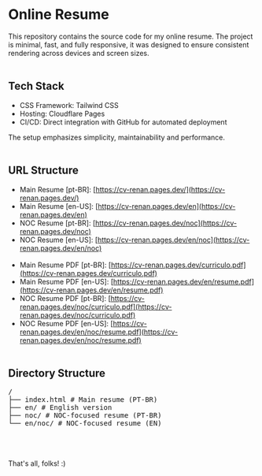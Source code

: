 # Online Resume
This repository contains the source code for my online resume. The project is minimal, fast, and fully responsive, it was designed to ensure consistent rendering across devices and screen sizes.‎
<br><br>
## Tech Stack
- CSS Framework: Tailwind CSS  
- Hosting: Cloudflare Pages  
- CI/CD: Direct integration with GitHub for automated deployment

The setup emphasizes simplicity, maintainability and performance.
‎<br><br>

## URL Structure 
- Main Resume [pt-BR]: [https://cv-renan.pages.dev/](https://cv-renan.pages.dev/)
- Main Resume [en-US]: [https://cv-renan.pages.dev/en](https://cv-renan.pages.dev/en) 
- NOC Resume [pt-BR]: [https://cv-renan.pages.dev/noc](https://cv-renan.pages.dev/noc) 
- NOC Resume [en-US]: [https://cv-renan.pages.dev/en/noc](https://cv-renan.pages.dev/en/noc) <br><br>
- Main Resume PDF [pt-BR]: [https://cv-renan.pages.dev/curriculo.pdf](https://cv-renan.pages.dev/curriculo.pdf)  
- Main Resume PDF [en-US]: [https://cv-renan.pages.dev/en/resume.pdf](https://cv-renan.pages.dev/en/resume.pdf)  
- NOC Resume PDF [pt-BR]: [https://cv-renan.pages.dev/noc/curriculo.pdf](https://cv-renan.pages.dev/noc/curriculo.pdf)  
- NOC Resume PDF [en-US]: [https://cv-renan.pages.dev/en/noc/resume.pdf](https://cv-renan.pages.dev/en/noc/resume.pdf)
<br><br>
## Directory Structure
<pre>/
├── index.html # Main resume (PT-BR)
‎├── en/ # English version
‎├── noc/ # NOC-focused resume (PT-BR)
└── en/noc/ # NOC-focused resume (EN) </pre>
<br><br><br>
That's all, folks! :)
